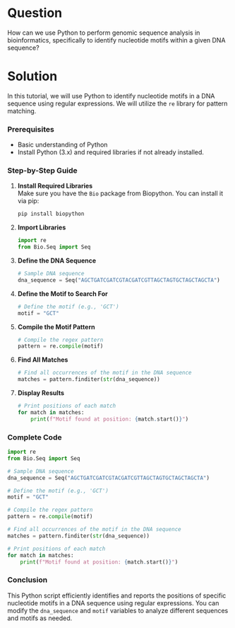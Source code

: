 # Question
How can we use Python to perform genomic sequence analysis in bioinformatics, specifically to identify nucleotide motifs within a given DNA sequence?

# Solution

In this tutorial, we will use Python to identify nucleotide motifs in a DNA sequence using regular expressions. We will utilize the `re` library for pattern matching. 

### Prerequisites
- Basic understanding of Python
- Install Python (3.x) and required libraries if not already installed.

### Step-by-Step Guide

1. **Install Required Libraries**  
   Make sure you have the `Bio` package from Biopython. You can install it via pip:
   ```bash
   pip install biopython
   ```

2. **Import Libraries**
   ```python
   import re
   from Bio.Seq import Seq
   ```

3. **Define the DNA Sequence**
   ```python
   # Sample DNA sequence
   dna_sequence = Seq("AGCTGATCGATCGTACGATCGTTAGCTAGTGCTAGCTAGCTA")
   ```

4. **Define the Motif to Search For**
   ```python
   # Define the motif (e.g., 'GCT')
   motif = "GCT" 
   ```

5. **Compile the Motif Pattern**
   ```python
   # Compile the regex pattern
   pattern = re.compile(motif)
   ```

6. **Find All Matches**
   ```python
   # Find all occurrences of the motif in the DNA sequence
   matches = pattern.finditer(str(dna_sequence))
   ```

7. **Display Results**
   ```python
   # Print positions of each match
   for match in matches:
       print(f"Motif found at position: {match.start()}")
   ```

### Complete Code
```python
import re
from Bio.Seq import Seq

# Sample DNA sequence
dna_sequence = Seq("AGCTGATCGATCGTACGATCGTTAGCTAGTGCTAGCTAGCTA")

# Define the motif (e.g., 'GCT')
motif = "GCT"

# Compile the regex pattern
pattern = re.compile(motif)

# Find all occurrences of the motif in the DNA sequence
matches = pattern.finditer(str(dna_sequence))

# Print positions of each match
for match in matches:
    print(f"Motif found at position: {match.start()}")
```

### Conclusion
This Python script efficiently identifies and reports the positions of specific nucleotide motifs in a DNA sequence using regular expressions. You can modify the `dna_sequence` and `motif` variables to analyze different sequences and motifs as needed.